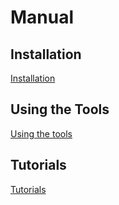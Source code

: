 # Manual

## Installation
[Installation](./installation/)

## Using the Tools
[Using the tools](./tools/)

## Tutorials
[Tutorials](./tutorials/)

